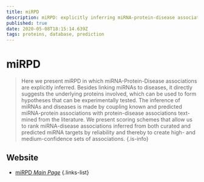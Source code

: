 ```yaml
---
title: miRPD
description: miRPD: explicitly inferring miRNA-protein-disease associations 
published: true
date: 2020-05-08T18:15:14.639Z
tags: proteins, database, prediction
---
```


# miRPD

> Here we present miRPD in which miRNA-Protein-Disease associations are explicitly inferred. Besides linking miRNAs to diseases, it directly suggests the underlying proteins involved, which can be used to form hypotheses that can be experimentally tested. The inference of miRNAs and diseases is made by coupling known and predicted miRNA-protein associations with protein-disease associations text-mined from the literature. 
&NewLine;
We present scoring schemes that allow us to rank miRNA-disease associations inferred from both curated and predicted miRNA targets by reliability and thereby to create high- and medium-confidence sets of associations.
{.is-info}

 

## Website 

- [miRPD *Main Page*](http://mirpd.jensenlab.org/HTML/miRPD)
{.links-list}

 
 